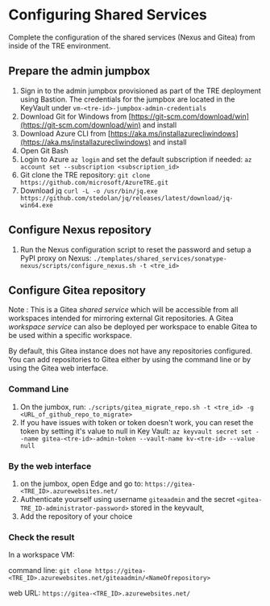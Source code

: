 # Configuring Shared Services

Complete the configuration of the shared services (Nexus and Gitea) from inside of the TRE environment.

## Prepare the admin jumpbox

1. Sign in to the admin jumpbox provisioned as part of the TRE deployment using Bastion. The credentials for the jumpbox are located in the KeyVault under ```vm-<tre-id>-jumpbox-admin-credentials```
2. Download Git for Windows from [https://git-scm.com/download/win](https://git-scm.com/download/win) and install
3. Download Azure CLI from [https://aka.ms/installazurecliwindows](https://aka.ms/installazurecliwindows) and install
4. Open Git Bash
5. Login to Azure ```az login``` and set the default subscription if needed: ```az account set --subscription <subscription_id>```
6. Git clone the TRE repository: ```git clone https://github.com/microsoft/AzureTRE.git```
7. Download jq ```curl -L -o /usr/bin/jq.exe https://github.com/stedolan/jq/releases/latest/download/jq-win64.exe```

## Configure Nexus repository

1. Run the Nexus configuration script to reset the password and setup a PyPI proxy on Nexus:
```./templates/shared_services/sonatype-nexus/scripts/configure_nexus.sh -t <tre_id>```

## Configure Gitea repository

Note : This is a Gitea *shared service* which will be accessible from all workspaces intended for mirroring external Git repositories. A Gitea *workspace service* can also be deployed per workspace to enable Gitea to be used within a specific workspace.

By default, this Gitea instance does not have any repositories configured. You can add repositories to Gitea either by using the command line or by using the Gitea web interface.


### Command Line

1. On the jumbox, run:
```./scripts/gitea_migrate_repo.sh -t <tre_id> -g <URL_of_github_repo_to_migrate>```
1. If you have issues with token or token doesn't work, you can reset the token by setting it's value to null in Key Vault:
```az keyvault secret set --name gitea-<tre-id>-admin-token --vault-name kv-<tre-id> --value null```

### By the web interface

1. on the jumbox, open Edge and go to:
```https://gitea-<TRE_ID>.azurewebsites.net/```
1. Authenticate yourself using username ```giteaadmin``` and the secret ```<gitea-TRE_ID-administrator-password>``` stored in the keyvault,
1. Add the repository of your choice

### Check the result

In a workspace VM:

command line: ```git clone https://gitea-<TRE_ID>.azurewebsites.net/giteaadmin/<NameOfrepository>```

web URL: ```https://gitea-<TRE_ID>.azurewebsites.net/```
